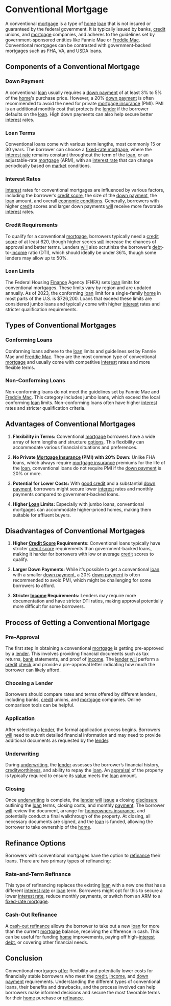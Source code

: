 # Conventional Mortgage

A conventional [mortgage](../m/mortgage.md) is a type of [home](../h/home.md) [loan](../l/loan.md) that is not insured or guaranteed by the federal government. It is typically issued by banks, [credit](../c/credit.md) unions, and [mortgage](../m/mortgage.md) companies, and adheres to the guidelines set by government-sponsored entities like Fannie Mae or [Freddie Mac](../f/freddie_mac.md). Conventional mortgages can be contrasted with government-backed mortgages such as FHA, VA, and USDA loans.

## Components of a Conventional Mortgage

### Down Payment

A conventional [loan](../l/loan.md) usually requires a [down payment](../d/down_payment.md) of at least 3% to 5% of the [home](../h/home.md)'s purchase price. However, a 20% [down payment](../d/down_payment.md) is often recommended to avoid the need for private [mortgage insurance](../m/mortgage_insurance.md) (PMI). PMI is an additional monthly cost that protects the [lender](../l/lender.md) if the borrower defaults on the [loan](../l/loan.md). High down payments can also help secure better [interest](../i/interest.md) rates.

### Loan Terms

Conventional loans come with various term lengths, most commonly 15 or 30 years. The borrower can choose a [fixed-rate mortgage](../f/fixed-rate_mortgage.md), where the [interest rate](../i/interest_rate.md) remains constant throughout the term of the [loan](../l/loan.md), or an adjustable-rate [mortgage](../m/mortgage.md) (ARM), with an [interest rate](../i/interest_rate.md) that can change periodically based on [market](../m/market.md) conditions.

### Interest Rates

[Interest](../i/interest.md) rates for conventional mortgages are influenced by various factors, including the borrower’s [credit score](../c/credit_score.md), the size of the [down payment](../d/down_payment.md), the [loan](../l/loan.md) amount, and overall [economic conditions](../e/economic_conditions.md). Generally, borrowers with higher [credit](../c/credit.md) scores and larger down payments [will](../w/will.md) receive more favorable [interest](../i/interest.md) rates.

### Credit Requirements

To qualify for a conventional [mortgage](../m/mortgage.md), borrowers typically need a [credit score](../c/credit_score.md) of at least 620, though higher scores [will](../w/will.md) increase the chances of approval and better terms. Lenders [will](../w/will.md) also scrutinize the borrower’s [debt](../d/debt.md)-to-[income](../i/income.md) ratio (DTI), which should ideally be under 36%, though some lenders may allow up to 50%.

### Loan Limits

The Federal Housing [Finance](../f/finance.md) Agency (FHFA) sets [loan](../l/loan.md) limits for conventional mortgages. These limits vary by region and are updated annually. As of 2023, the conforming [loan](../l/loan.md) limit for a single-family [home](../h/home.md) in most parts of the U.S. is $726,200. Loans that exceed these limits are considered jumbo loans and typically come with higher [interest](../i/interest.md) rates and stricter qualification requirements.

## Types of Conventional Mortgages

### Conforming Loans

Conforming loans adhere to the [loan](../l/loan.md) limits and guidelines set by Fannie Mae and [Freddie Mac](../f/freddie_mac.md). They are the most common type of conventional [mortgage](../m/mortgage.md) and usually come with competitive [interest](../i/interest.md) rates and more flexible terms.

### Non-Conforming Loans

Non-conforming loans do not meet the guidelines set by Fannie Mae and [Freddie Mac](../f/freddie_mac.md). This category includes jumbo loans, which exceed the local conforming [loan](../l/loan.md) limits. Non-conforming loans often have higher [interest](../i/interest.md) rates and stricter qualification criteria.

## Advantages of Conventional Mortgages

1. **Flexibility in Terms:** Conventional [mortgage](../m/mortgage.md) borrowers have a wide array of term lengths and structure [options](../o/options.md). This flexibility can accommodate various financial situations and preferences.
  
2. **No Private [Mortgage Insurance](../m/mortgage_insurance.md) (PMI) with 20% Down:** Unlike FHA loans, which always require [mortgage insurance](../m/mortgage_insurance.md) premiums for the life of the [loan](../l/loan.md), conventional loans do not require PMI if the [down payment](../d/down_payment.md) is 20% or more.

3. **Potential for Lower Costs:** With [good credit](../g/good_credit.md) and a substantial [down payment](../d/down_payment.md), borrowers might secure lower [interest](../i/interest.md) rates and monthly payments compared to government-backed loans.

4. **Higher [Loan](../l/loan.md) Limits:** Especially with jumbo loans, conventional mortgages can accommodate higher-priced homes, making them suitable for affluent buyers.

## Disadvantages of Conventional Mortgages

1. **Higher [Credit Score](../c/credit_score.md) Requirements:** Conventional loans typically have stricter [credit score](../c/credit_score.md) requirements than government-backed loans, making it harder for borrowers with low or average [credit](../c/credit.md) scores to qualify.

2. **Larger Down Payments:** While it’s possible to get a conventional [loan](../l/loan.md) with a smaller [down payment](../d/down_payment.md), a 20% [down payment](../d/down_payment.md) is often recommended to avoid PMI, which might be challenging for some borrowers to afford.

3. **Stricter [Income](../i/income.md) Requirements:** Lenders may require more documentation and have stricter DTI ratios, making approval potentially more difficult for some borrowers.

## Process of Getting a Conventional Mortgage

### Pre-Approval

The first step in obtaining a conventional [mortgage](../m/mortgage.md) is getting pre-approved by a [lender](../l/lender.md). This involves providing financial documents such as tax returns, [bank](../b/bank.md) statements, and proof of [income](../i/income.md). The [lender](../l/lender.md) [will](../w/will.md) perform a [credit](../c/credit.md) [check](../c/check.md) and provide a pre-approval letter indicating how much the borrower can likely afford.

### Choosing a Lender

Borrowers should compare rates and terms offered by different lenders, including banks, [credit](../c/credit.md) unions, and [mortgage](../m/mortgage.md) companies. Online comparison tools can be helpful.

### Application

After selecting a [lender](../l/lender.md), the formal application process begins. Borrowers [will](../w/will.md) need to submit detailed financial information and may need to provide additional documents as requested by the [lender](../l/lender.md).

### Underwriting

During [underwriting](../u/underwriting.md), the [lender](../l/lender.md) assesses the borrower’s financial history, [creditworthiness](../c/creditworthiness.md), and ability to repay the [loan](../l/loan.md). An [appraisal](../a/appraisal.md) of the property is typically required to ensure its [value](../v/value.md) meets the [loan](../l/loan.md) amount.

### Closing

Once [underwriting](../u/underwriting.md) is complete, the [lender](../l/lender.md) [will](../w/will.md) [issue](../i/issue.md) a closing [disclosure](../d/disclosure.md) outlining the [loan](../l/loan.md) terms, closing costs, and monthly [payment](../p/payment.md). The borrower [will](../w/will.md) review the document, arrange for [homeowners insurance](../h/homeowners_insurance.md), and potentially conduct a final walkthrough of the property. At closing, all necessary documents are signed, and the [loan](../l/loan.md) is funded, allowing the borrower to take ownership of the [home](../h/home.md).

## Refinance Options

Borrowers with conventional mortgages have the option to [refinance](../r/refinance.md) their loans. There are two primary types of refinancing:

### Rate-and-Term Refinance

This type of refinancing replaces the existing [loan](../l/loan.md) with a new one that has a different [interest rate](../i/interest_rate.md) or [loan](../l/loan.md) term. Borrowers might opt for this to secure a lower [interest rate](../i/interest_rate.md), reduce monthly payments, or switch from an ARM to a [fixed-rate mortgage](../f/fixed-rate_mortgage.md).

### Cash-Out Refinance

A [cash-out refinance](../c/cash-out_refinance.md) allows the borrower to take out a new [loan](../l/loan.md) for more than the current [mortgage](../m/mortgage.md) balance, receiving the difference in cash. This can be useful for funding [home](../h/home.md) improvements, paying off high-[interest](../i/interest.md) [debt](../d/debt.md), or covering other financial needs.

## Conclusion

Conventional mortgages [offer](../o/offer.md) flexibility and potentially lower costs for financially stable borrowers who meet the [credit](../c/credit.md), [income](../i/income.md), and [down payment](../d/down_payment.md) requirements. Understanding the different types of conventional loans, their benefits and drawbacks, and the process involved can help borrowers make informed decisions and secure the most favorable terms for their [home](../h/home.md) purchase or [refinance](../r/refinance.md).